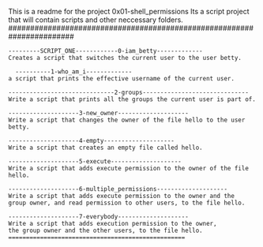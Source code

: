 This is a readme for the project 0x01-shell_permissions
Its a script project that will contain scripts and other neccessary folders.
####################################################################### 

	---------SCRIPT_ONE------------0-iam_betty-------------
	Creates a script that switches the current user to the user betty.

	  ----------1-who_am_i-------------
	a script that prints the effective username of the current user.
	
	------------------------------2-groups------------------------------
	Write a script that prints all the groups the current user is part of.

	--------------------3-new_owner--------------------
	Write a script that changes the owner of the file hello to the user betty.

	--------------------4-empty--------------------
	Write a script that creates an empty file called hello.

	--------------------5-execute--------------------
	Write a script that adds execute permission to the owner of the file hello.

	--------------------6-multiple_permissions--------------------
	Write a script that adds execute permission to the owner and the
	group owner, and read permission to other users, to the file hello.

	--------------------7-everybody--------------------
	Write a script that adds execution permission to the owner,
	the group owner and the other users, to the file hello.
	==================================================
	